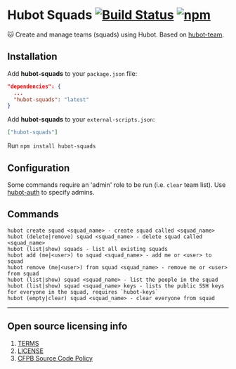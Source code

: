 # Hubot Squads [![Build Status](https://img.shields.io/travis/catops/hubot-squads.svg?maxAge=2592000&style=flat-square)](https://travis-ci.org/catops/hubot-squads.svg?branch=master) [![npm](https://img.shields.io/npm/v/hubot-squads.svg?maxAge=2592000&style=flat-square)](https://www.npmjs.com/package/hubot-squads)

:cat: Create and manage teams (squads) using Hubot. Based on [hubot-team](https://github.com/hubot-scripts/hubot-team).

## Installation

Add **hubot-squads** to your `package.json` file:

```json
"dependencies": {
  ...
  "hubot-squads": "latest"
}
```

Add **hubot-squads** to your `external-scripts.json`:

```json
["hubot-squads"]
```

Run `npm install hubot-squads`


## Configuration

Some commands require an 'admin' role to be run (i.e. `clear` team list).
Use [hubot-auth](https://github.com/hubot-scripts/hubot-auth) to specify admins.


## Commands

```
hubot create squad <squad_name> - create squad called <squad_name>
hubot (delete|remove) squad <squad_name> - delete squad called <squad_name>
hubot (list|show) squads - list all existing squads
hubot add (me|<user>) to squad <squad_name> - add me or <user> to squad
hubot remove (me|<user>) from squad <squad_name> - remove me or <user> from squad
hubot (list|show) squad <squad_name> - list the people in the squad
hubot (list|show) squad <squad_name> keys - lists the public SSH keys for everyone in the squad, requires `hubot-keys`
hubot (empty|clear) squad <squad_name> - clear everyone from squad
```

----

## Open source licensing info
1. [TERMS](TERMS.md)
2. [LICENSE](LICENSE)
3. [CFPB Source Code Policy](https://github.com/cfpb/source-code-policy/)
